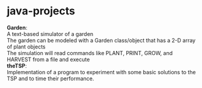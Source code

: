 # java-projects
**Garden**:  
A text-based simulator of a garden  
The garden can be modeled with a Garden class/object that has a 2-D array of plant objects  
The simulation will read commands like PLANT, PRINT, GROW, and HARVEST from a file and execute  
**theTSP**:  
Implementation of a program to experiment with some basic solutions to the TSP and to time their performance.
